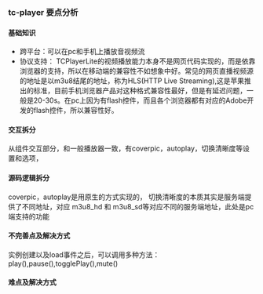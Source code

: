 ### tc-player 要点分析

#### 基础知识

* 跨平台：可以在pc和手机上播放音视频流
* 协议支持： TCPlayerLite的视频播放能力本身不是网页代码实现的，而是依靠浏览器的支持，所以在移动端的兼容性不如想象中好。常见的网页直播视频源的地址是以m3u8结尾的地址，称为HLS(HTTP Live Streaming),这是苹果推出的标准，目前手机浏览器产品对这种格式兼容性最好，但是有延迟问题，一般是20-30s。在pc上因为有flash控件，而且各个浏览器都有对应的Adobe开发的flash控件，所以兼容性好。

#### 交互拆分

从组件交互部分，和一般播放器一致，有coverpic，autoplay，切换清晰度等设置和选项，

#### 源码逻辑拆分

coverpic，autoplay是用原生的方式实现的，
切换清晰度的本质其实是服务端提供了不同地址，对应 m3u8_hd 和 m3u8_sd等对应不同的服务端地址，此处是pc端支持的功能

#### 不完善点及解决方式

实例创建以及load事件之后，可以调用多种方法：play(),pause(),togglePlay(),mute()

#### 难点及解决方式

